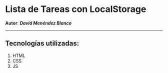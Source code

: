 # Lista de Tareas con LocalStorage

**Autor**: ***David Menéndez Blanco***
<hr>

## Tecnologías utilizadas:



1. HTML
2. CSS
3. JS
